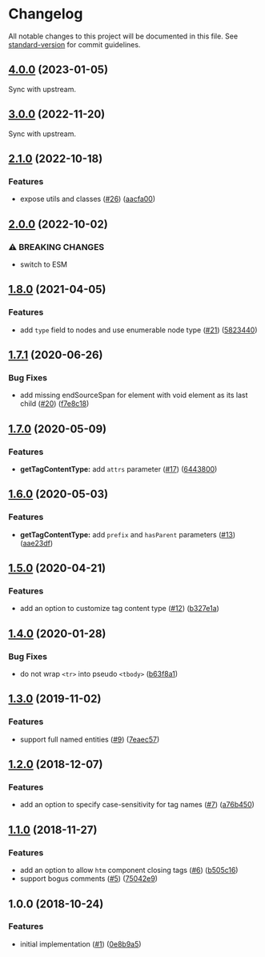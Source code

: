 # Changelog

All notable changes to this project will be documented in this file. See [standard-version](https://github.com/conventional-changelog/standard-version) for commit guidelines.

<a name="4.0.0"></a>
## [4.0.0](https://github.com/prettier/angular-html-parser/compare/v3.0.0...v4.0.0) (2023-01-05)

Sync with upstream.

<a name="3.0.0"></a>
## [3.0.0](https://github.com/prettier/angular-html-parser/compare/v2.1.0...v3.0.0) (2022-11-20)

Sync with upstream.

<a name="2.1.0"></a>
## [2.1.0](https://github.com/prettier/angular-html-parser/compare/v2.0.0...v2.1.0) (2022-10-18)


### Features

* expose utils and classes ([#26](https://github.com/prettier/angular-html-parser/issues/26)) ([aacfa00](https://github.com/prettier/angular-html-parser/commit/aacfa00bd92006bb4abb26adda1fabb69fca3800))

<a name="2.0.0"></a>
## [2.0.0](https://github.com/prettier/angular-html-parser/compare/v1.8.0...v2.0.0) (2022-10-02)


### ⚠ BREAKING CHANGES

* switch to ESM



<a name="1.8.0"></a>
## [1.8.0](https://github.com/ikatyang/angular-html-parser/compare/v1.7.1...v1.8.0) (2021-04-05)


### Features

* add `type` field to nodes and use enumerable node type ([#21](https://github.com/ikatyang/angular-html-parser/issues/21)) ([5823440](https://github.com/ikatyang/angular-html-parser/commit/5823440))



<a name="1.7.1"></a>
## [1.7.1](https://github.com/ikatyang/angular-html-parser/compare/v1.7.0...v1.7.1) (2020-06-26)


### Bug Fixes

* add missing endSourceSpan for element with void element as its last child ([#20](https://github.com/ikatyang/angular-html-parser/issues/20)) ([f7e8c18](https://github.com/ikatyang/angular-html-parser/commit/f7e8c18))



<a name="1.7.0"></a>
## [1.7.0](https://github.com/ikatyang/angular-html-parser/compare/v1.6.0...v1.7.0) (2020-05-09)


### Features

* **getTagContentType:** add `attrs` parameter ([#17](https://github.com/ikatyang/angular-html-parser/issues/17)) ([6443800](https://github.com/ikatyang/angular-html-parser/commit/6443800))



<a name="1.6.0"></a>
## [1.6.0](https://github.com/ikatyang/angular-html-parser/compare/v1.5.0...v1.6.0) (2020-05-03)


### Features

* **getTagContentType:** add `prefix` and `hasParent` parameters ([#13](https://github.com/ikatyang/angular-html-parser/issues/13)) ([aae23df](https://github.com/ikatyang/angular-html-parser/commit/aae23df))



<a name="1.5.0"></a>
## [1.5.0](https://github.com/ikatyang/angular-html-parser/compare/v1.4.0...v1.5.0) (2020-04-21)


### Features

* add an option to customize tag content type ([#12](https://github.com/ikatyang/angular-html-parser/issues/12)) ([b327e1a](https://github.com/ikatyang/angular-html-parser/commit/b327e1a))



<a name="1.4.0"></a>
## [1.4.0](https://github.com/ikatyang/angular-html-parser/blob/master/packages/angular-html-parser/compare/v1.3.0...v1.4.0) (2020-01-28)


### Bug Fixes

* do not wrap `<tr>` into pseudo `<tbody>` ([b63f8a1](https://github.com/ikatyang/angular-html-parser/commit/b63f8a1))



<a name="1.3.0"></a>
## [1.3.0](https://github.com/ikatyang/angular-html-parser/blob/master/packages/angular-html-parser/compare/v1.2.0...v1.3.0) (2019-11-02)


### Features

* support full named entities ([#9](https://github.com/ikatyang/angular-html-parser/issues/9)) ([7eaec57](https://github.com/ikatyang/angular-html-parser/blob/master/packages/angular-html-parser/commit/7eaec57))



<a name="1.2.0"></a>
## [1.2.0](https://github.com/ikatyang/angular-html-parser/blob/master/packages/angular-html-parser/compare/v1.1.0...v1.2.0) (2018-12-07)


### Features

* add an option to specify case-sensitivity for tag names ([#7](https://github.com/ikatyang/angular-html-parser/issues/7)) ([a76b450](https://github.com/ikatyang/angular-html-parser/blob/master/packages/angular-html-parser/commit/a76b450))



<a name="1.1.0"></a>
## [1.1.0](https://github.com/ikatyang/angular-html-parser/blob/master/packages/angular-html-parser/compare/v1.0.0...v1.1.0) (2018-11-27)


### Features

* add an option to allow `htm` component closing tags ([#6](https://github.com/ikatyang/angular-html-parser/issues/6)) ([b505c16](https://github.com/ikatyang/angular-html-parser/blob/master/packages/angular-html-parser/commit/b505c16))
* support bogus comments ([#5](https://github.com/ikatyang/angular-html-parser/issues/5)) ([75042e9](https://github.com/ikatyang/angular-html-parser/blob/master/packages/angular-html-parser/commit/75042e9))



<a name="1.0.0"></a>
## 1.0.0 (2018-10-24)

### Features

* initial implementation ([#1](https://github.com/ikatyang/angular-html-parser/issues/1)) ([0e8b9a5](https://github.com/ikatyang/angular-html-parser/blob/master/packages/angular-html-parser/commit/0e8b9a5))
